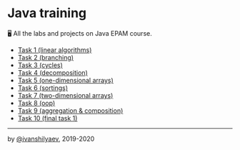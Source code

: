 
# Java training

🖥 All the labs and projects on Java EPAM course.

-  [Task 1 (linear algorithms)](https://github.com/ivanshilyaev/javaTraining/tree/master/task01)
-  [Task 2 (branching)](https://github.com/ivanshilyaev/javaTraining/tree/master/task02)
-  [Task 3 (cycles)](https://github.com/ivanshilyaev/javaTraining/tree/master/task03)
-  [Task 4 (decomposition)](https://github.com/ivanshilyaev/javaTraining/tree/master/task04)
-  [Task 5 (one-dimensional arrays)](https://github.com/ivanshilyaev/javaTraining/tree/master/task05)
-  [Task 6 (sortings)](https://github.com/ivanshilyaev/javaTraining/tree/master/task06)
-  [Task 7 (two-dimensional arrays)](https://github.com/ivanshilyaev/javaTraining/tree/master/task07)
-  [Task 8 (oop)](https://github.com/ivanshilyaev/javaTraining/tree/master/task08)
-  [Task 9 (aggregation & composition)](https://github.com/ivanshilyaev/javaTraining/tree/master/task09)
-  [Task 10 (final task 1)](https://github.com/ivanshilyaev/javaTraining/tree/master/task10)
---

by [@ivanshilyaev](https://github.com/ivanshilyaev), 2019-2020
